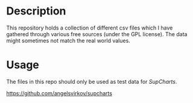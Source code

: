 # Description

This repository holds a collection of different csv files which I have gathered through various free sources (under the GPL license). The data might sometimes not match the real world values.

# Usage

The files in this repo should only be used as test data for *SupCharts*.

 https://github.com/angelsvirkov/supcharts
